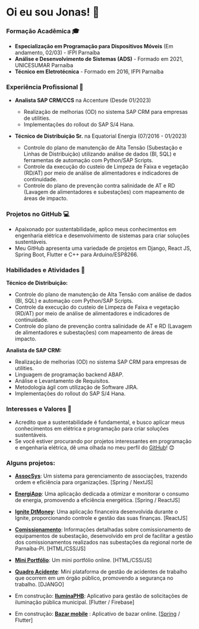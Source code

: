 # Oi eu sou Jonas! 👋

### Formação Acadêmica 🎓

- **Especialização em Programação para Dispositivos Móveis** (Em andamento, 02/03) - IFPI Parnaíba
- **Análise e Desenvolvimento de Sistemas (ADS)** - Formado em 2021, UNICESUMAR Parnaíba
- **Técnico em Eletrotécnica** - Formado em 2016, IFPI Parnaíba


### Experiência Profissional 💼

- **Analista SAP CRM/CCS** na Accenture (Desde 01/2023)
  - Realização de melhorias (OD) no sistema SAP CRM para empresas de utilities.
  - Implementações do rollout do SAP S/4 Hana.

- **Técnico de Distribuição Sr.** na Equatorial Energia (07/2016 - 01/2023)
  - Controle do plano de manutenção de Alta Tensão (Subestação e Linhas de Distribuição) utilizando análise de dados (BI, SQL) e ferramentas de automação com Python/SAP Scripts.
  - Controle da execução do custeio de Limpeza de Faixa e vegetação (RD/AT) por meio de análise de alimentadores e indicadores de continuidade.
  - Controle do plano de prevenção contra salinidade de AT e RD (Lavagem de alimentadores e subestações) com mapeamento de áreas de impacto.

### Projetos no GitHub 💻

- Apaixonado por sustentabilidade, aplico meus conhecimentos em engenharia elétrica e desenvolvimento de sistemas para criar soluções sustentáveis.
- Meu GitHub apresenta uma variedade de projetos em Django, React JS, Spring Boot, Flutter e C++ para Arduino/ESP8266.

### Habilidades e Atividades 🔧

**Técnico de Distribuição:**
- Controle do plano de manutenção de Alta Tensão com análise de dados (BI, SQL) e automação com Python/SAP Scripts.
- Controle da execução do custeio de Limpeza de Faixa e vegetação (RD/AT) por meio de análise de alimentadores e indicadores de continuidade.
- Controle do plano de prevenção contra salinidade de AT e RD (Lavagem de alimentadores e subestações) com mapeamento de áreas de impacto.

**Analista de SAP CRM:**
- Realização de melhorias (OD) no sistema SAP CRM para empresas de utilities.
- Linguagem de programação backend ABAP.
- Análise e Levantamento de Requisitos.
- Metodologia ágil com utilização de Software JIRA.
- Implementações do rollout do SAP S/4 Hana.

### Interesses e Valores 🌱

- Acredito que a sustentabilidade é fundamental, e busco aplicar meus conhecimentos em elétrica e programação para criar soluções sustentáveis.
- Se você estiver procurando por projetos interessantes em programação e engenharia elétrica, dê uma olhada no meu perfil do [GitHub](https://github.com/jonkstro)! 😊

### Alguns projetos:
- [**AssocSys**](https://assocsys.vercel.app/): Um sistema para gerenciamento de associações, trazendo ordem e eficiência para organizações. [Spring / NextJS]

- [**EnergiApp**](https://energiapp.vercel.app/): Uma aplicação dedicada a otimizar e monitorar o consumo de energia, promovendo a eficiência energética. [Spring / ReactJS]

- [**Ignite DtMoney**](https://ignite-dtmoney-mauve.vercel.app/): Uma aplicação financeira desenvolvida durante o Ignite, proporcionando controle e gestão das suas finanças. [ReactJS]

- [**Comissionamento**](https://jonkstro.github.io/comissionamento/): Informações detalhadas sobre comissionamento de equipamentos de subestação, desenvolvido em prol de facilitar a gestão dos comissionamentos realizados nas subestações da regional norte de Parnaíba-PI. [HTML/CSS/JS]

- [**Mini Portfólio**](https://jonkstro.github.io/mini-portifolio/): Um mini portfólio online. [HTML/CSS/JS]

- [**Quadro Acidente**](https://jonkstro.github.io/quadro-acidente/): Mini plataforma de gestão de acidentes de trabalho que ocorrem em um órgão público, promovendo a segurança no trabalho. [DJANGO]
  
- Em construção: [**IluminaPHB**](https://github.com/jonkstro/iluminaphb-mobile): Aplicativo para gestão de solicitações de iluminação pública municipal. [Flutter / Firebase]

- Em construção: [**Bazar mobile**](https://github.com/jonkstro/bazar-mobile) : Aplicativo de bazar online. [[Spring](https://github.com/jonkstro/bazar-backend) / Flutter]




  
<!---
jonkstro/jonkstro is a ✨ special ✨ repository because its `README.md` (this file) appears on your GitHub profile.
You can click the Preview link to take a look at your changes.
--->

